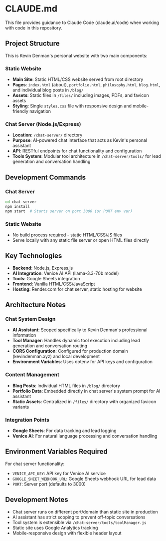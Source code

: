 # CLAUDE.md

This file provides guidance to Claude Code (claude.ai/code) when working with code in this repository.

## Project Structure

This is Kevin Denman's personal website with two main components:

### Static Website
- **Main Site**: Static HTML/CSS website served from root directory
- **Pages**: `index.html` (about), `portfolio.html`, `philosophy.html`, `blog.html`, and individual blog posts in `/blog/`
- **Assets**: Static files in `/files/` including images, PDFs, and favicon assets
- **Styling**: Single `styles.css` file with responsive design and mobile-friendly navigation

### Chat Server (Node.js/Express)
- **Location**: `/chat-server/` directory 
- **Purpose**: AI-powered chat interface that acts as Kevin's personal assistant
- **API**: RESTful endpoints for chat functionality and configuration
- **Tools System**: Modular tool architecture in `/chat-server/tools/` for lead generation and conversation handling

## Development Commands

### Chat Server
```bash
cd chat-server
npm install
npm start  # Starts server on port 3000 (or PORT env var)
```

### Static Website
- No build process required - static HTML/CSS/JS files
- Serve locally with any static file server or open HTML files directly

## Key Technologies

- **Backend**: Node.js, Express.js
- **AI Integration**: Venice AI API (llama-3.3-70b model)
- **Tools**: Google Sheets integration
- **Frontend**: Vanilla HTML/CSS/JavaScript
- **Hosting**: Render.com for chat server, static hosting for website

## Architecture Notes

### Chat System Design
- **AI Assistant**: Scoped specifically to Kevin Denman's professional information
- **Tool Manager**: Handles dynamic tool execution including lead generation and conversation routing
- **CORS Configuration**: Configured for production domain (kevindenman.xyz) and local development
- **Environment Variables**: Uses dotenv for API keys and configuration

### Content Management
- **Blog Posts**: Individual HTML files in `/blog/` directory
- **Portfolio Data**: Embedded directly in chat server's system prompt for AI assistant
- **Static Assets**: Centralized in `/files/` directory with organized favicon variants

### Integration Points
- **Google Sheets**: For data tracking and lead logging
- **Venice AI**: For natural language processing and conversation handling

## Environment Variables Required

For chat server functionality:
- `VENICE_API_KEY`: API key for Venice AI service
- `GOOGLE_SHEET_WEBHOOK_URL`: Google Sheets webhook URL for lead data
- `PORT`: Server port (defaults to 3000)

## Development Notes

- Chat server runs on different port/domain than static site in production
- AI assistant has strict scoping to prevent off-topic conversations
- Tool system is extensible via `/chat-server/tools/toolManager.js`
- Static site uses Google Analytics tracking
- Mobile-responsive design with flexible header layout